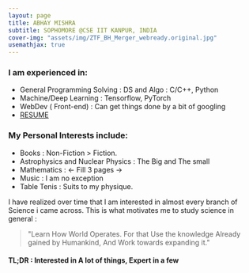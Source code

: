 ```yaml
---
layout: page
title: ABHAY MISHRA
subtitle: SOPHOMORE @CSE IIT KANPUR, INDIA
cover-img: "assets/img/ZTF_BH_Merger_webready.original.jpg"
usemathjax: true
---
```

### I am experienced in:

- General Programming Solving : DS and Algo : C/C++, Python
- Machine/Deep Learning : Tensorflow, PyTorch
- WebDev ( Front-end) : Can get things done by a bit of googling
- <a href="../190017_AbhayMishra_resume.pdf" target="_blank">RESUME</a>

### My Personal Interests include:
- Books : Non-Fiction > Fiction.
- Astrophysics and Nuclear Physics : The Big and The small
- Mathematics : <- Fill 3 pages ->
- Music : I am no exception
- Table Tenis : Suits to my physique.


I have realized over time that I am interested in almost every branch of Science i came across.
This is what motivates me to study science in general :
> "Learn How World Operates. For that Use the knowledge Already gained by Humankind, And Work towards expanding it."

#### TL;DR : Interested in A lot of things, Expert in a few